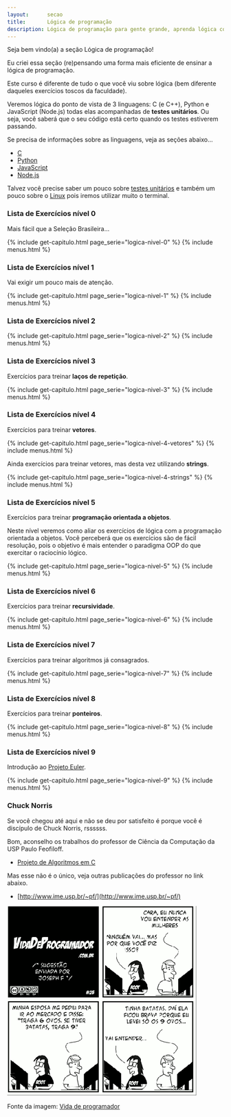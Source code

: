 ```yaml
---
layout:      secao
title:       Lógica de programação
description: Lógica de programação para gente grande, aprenda lógica com o apoio de testes unitários!
---
```


Seja bem vindo(a) a seção Lógica de programação!

Eu criei essa seção (re)pensando uma forma mais eficiente de ensinar a lógica de programação.

Este curso é diferente de tudo o que você viu sobre lógica (bem diferente daqueles exercícios toscos da faculdade).

Veremos lógica do ponto de vista de 3 linguagens: C (e C++), Python e JavaScript (Node.js) todas elas acompanhadas de
__testes unitários__. Ou seja, você saberá que o seu código está certo quando os testes estiverem passando.

Se precisa de informações sobre as linguagens, veja as seções abaixo...

- [C](/c)
- [Python](/python)
- [JavaScript](/javascript)
- [Node.js](/nodejs)

Talvez você precise saber um pouco sobre [testes unitários](/logica-de-programacao/tdd-junto-com-logica-assim-tao-cedo/)
e também um pouco sobre o [Linux](/linux) pois iremos utilizar muito o terminal.


### Lista de Exercícios nível 0

Mais fácil que a Seleção Brasileira...

{% include get-capitulo.html page_serie="logica-nivel-0" %}
{% include menus.html %}


### Lista de Exercícios nível 1

Vai exigir um pouco mais de atenção.

{% include get-capitulo.html page_serie="logica-nivel-1" %}
{% include menus.html %}


### Lista de Exercícios nível 2

{% include get-capitulo.html page_serie="logica-nivel-2" %}
{% include menus.html %}


### Lista de Exercícios nível 3

Exercícios para treinar __laços de repetição__.

{% include get-capitulo.html page_serie="logica-nivel-3" %}
{% include menus.html %}


### Lista de Exercícios nível 4

Exercícios para treinar __vetores__.

{% include get-capitulo.html page_serie="logica-nivel-4-vetores" %}
{% include menus.html %}

Ainda exercícios para treinar vetores, mas desta vez utilizando __strings__.

{% include get-capitulo.html page_serie="logica-nivel-4-strings" %}
{% include menus.html %}


### Lista de Exercícios nível 5

Exercícios para treinar __programação orientada a objetos__.

Neste nível veremos como aliar os exercícios de lógica com a programação orientada a objetos. Você perceberá que os
exercícios são de fácil resolução, pois o objetivo é mais entender o paradigma OOP do que exercitar o raciocínio lógico.

{% include get-capitulo.html page_serie="logica-nivel-5" %}
{% include menus.html %}


### Lista de Exercícios nível 6

Exercícios para treinar __recursividade__.

{% include get-capitulo.html page_serie="logica-nivel-6" %}
{% include menus.html %}


### Lista de Exercícios nível 7

Exercícios para treinar algoritmos já consagrados.

{% include get-capitulo.html page_serie="logica-nivel-7" %}
{% include menus.html %}


### Lista de Exercícios nível 8

Exercícios para treinar __ponteiros__.

{% include get-capitulo.html page_serie="logica-nivel-8" %}
{% include menus.html %}


### Lista de Exercícios nível 9

Introdução ao [Projeto Euler](https://projecteuler.net/).

{% include get-capitulo.html page_serie="logica-nivel-9" %}
{% include menus.html %}



### Chuck Norris

Se você chegou até aqui e não se deu por satisfeito é porque você é discípulo de Chuck Norris, rssssss.

Bom, aconselho os trabalhos do professor de Ciência da Computação da USP Paulo Feofiloff.

- [Projeto de Algoritmos em C](http://www.ime.usp.br/~pf/algoritmos/)

Mas esse não é o único, veja outras publicações do professor no link abaixo.

- [http://www.ime.usp.br/~pf/](http://www.ime.usp.br/~pf/)


![Figura satirizando a lógica de programação](vida-prog-25.png "Tirinha satirizando a lógica de programação")

Fonte da imagem: [Vida de programador](http://vidadeprogramador.com.br/2011/03/22/logica-de-programacao/)